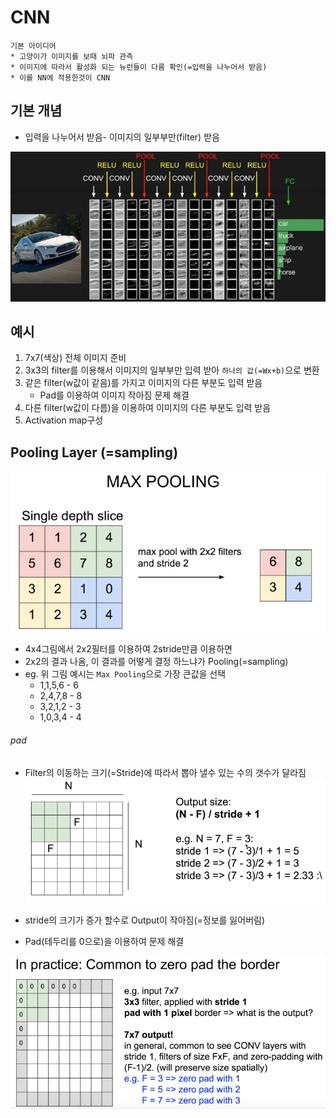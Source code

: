 # CNN 
```
기본 아이디어 
* 고양이가 이미지를 보때 뇌파 관측 
* 이미지에 따라서 활성화 되는 뉴런들이 다름 확인(=입력을 나누어서 받음)
* 이를 NN에 적용한것이 CNN
```

## 기본 개념 
* 입력을 나누어서 받음- 이미지의 일부부만(filter) 받음

![](/assets/CNN.PNG)
## 예시
1. 7x7(색상) 전체 이미지 준비 
2. 3x3의 filter를 이용해서 이미지의 일부부만 입력 받아 `하나의 값(=Wx+b)`으로 변환
3. 같은 filter(w값이 같음)를 가지고 이미지의 다른 부분도 입력 받음
    * Pad를 이용하여 이미지 작아짐 문제 해결 
4. 다른 filter(w값이 다름)을 이용하여 이미지의 다른 부분도 입력 받음
5. Activation map구성 


## Pooling Layer (=sampling)
![](/assets/maxpooling.PNG)
* 4x4그림에서 2x2필터를 이용하여 2stride만큼 이용하면
* 2x2의 결과 나옴, 이 결과를 어떻게 결정 하느냐가 Pooling(=sampling)
* eg. 위 그림 예시는 `Max Pooling`으로 가장 큰값을 선택 
    * 1,1,5,6 - 6
    * 2,4,7,8 - 8
    * 3,2,1,2 - 3
    * 1,0,3,4 - 4 

###### pad 
* Filter의 이동하는 크기(=Stride)에 따라서 뽑아 낼수 있는 수의 갯수가 달라짐 
![](/assets/stride.PNG)

* stride의 크기가 증가 할수로 Output이 작아짐(=정보를 잃어버림)
* Pad(테두리를 0으로)을 이용하여 문제 해결 






![](/assets/pad.PNG)